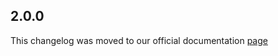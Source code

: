 ## 2.0.0

This changelog was moved to our official documentation [page](https://docs.tryrook.io/docs/category/sdks)